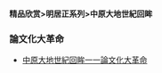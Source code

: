 #### 精品欣赏>明居正系列>中原大地世紀回眸
### 論文化大革命
- [中原大地世紀回眸一一論文化大革命](https://summer200.github.io/content/MingJuzheng/OnCulturalRevolution/OnCulturalRevolution)

